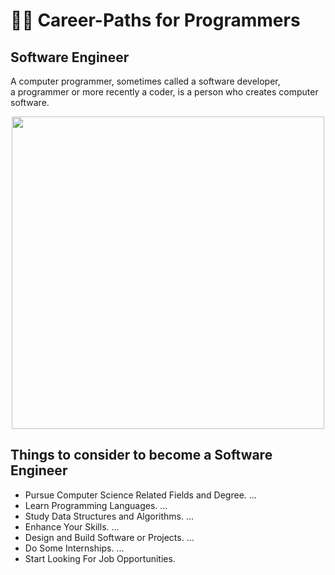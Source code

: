 # 👨‍💻 Career-Paths for Programmers
## Software Engineer
<p>A computer programmer, sometimes called a software developer,<br>
  a programmer or more recently a coder, is a person who creates computer software.
</p>

<p align="center"><img src="https://imageio.forbes.com/specials-images/imageserve/5fd9103fcdfffb8c55b74fb8/Smart-Female-IT-Programer-Working-on-Desktop-Computer-in-Data-Center-System-Control/960x0.jpg?fit=bounds&format=jpg&width=960" width=500px></p>

## Things to consider to become a Software Engineer

* Pursue Computer Science Related Fields and Degree. ...
* Learn Programming Languages. ...
* Study Data Structures and Algorithms. ...
* Enhance Your Skills. ...
* Design and Build Software or Projects. ...
* Do Some Internships. ...
* Start Looking For Job Opportunities.
